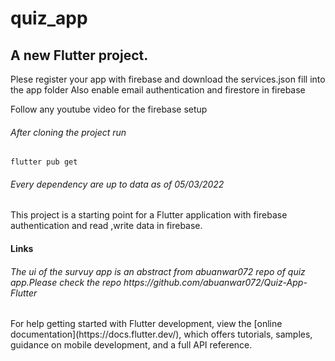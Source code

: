# quiz_app

<h2>A new Flutter project.</h2>
<blockquotes>
Plese register your app with firebase and download the services.json fill into the app folder
  Also enable email authentication and firestore in firebase 
</blockquotes>
<p>Follow any youtube video for the firebase setup
<p>
  <h6>After cloning the project run</h6>
  <code>flutter pub get</code>
  <h6>Every dependency are up to data as of 05/03/2022</h6>

This project is a starting point for a Flutter application with firebase authentication and read ,write data in  firebase.
<h4>Links</h4>
  <h6>The ui of the survuy app is an abstract from abuanwar072 repo of quiz app.Please check the repo <link>https://github.com/abuanwar072/Quiz-App-Flutter<link></h6>
For help getting started with Flutter development, view the
[online documentation](https://docs.flutter.dev/), which offers tutorials,
samples, guidance on mobile development, and a full API reference.
